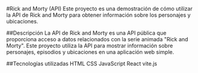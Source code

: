 #Rick and Morty (API)
Este proyecto es una demostración de cómo utilizar la API de Rick and Morty para obtener información sobre los personajes y ubicaciones.


##Descripción
La API de Rick and Morty es una API pública que proporciona acceso a datos relacionados con la serie animada "Rick and Morty". 
Este proyecto utiliza la API para mostrar información sobre personajes, episodios y ubicaciones en una aplicación web simple.


##Tecnologías utilizadas
HTML
CSS
JavaScript
React
vite.js

